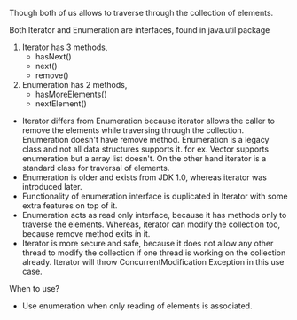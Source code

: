 Though both of us allows to traverse through the collection of elements. 

Both Iterator and Enumeration are interfaces, found in java.util package
1. Iterator has 3 methods, 
    - hasNext()
    - next()
    - remove()
2. Enumeration has 2 methods, 
    - hasMoreElements()
    - nextElement()

- Iterator differs from Enumeration because iterator allows the caller to remove the elements while traversing through the collection. Enumeration doesn't have remove method. Enumeration is a legacy class and not all data structures supports it. for ex. Vector supports enumeration but a array list doesn't. On the other hand iterator is a standard class for traversal of elements.
- Enumeration is older and exists from JDK 1.0, whereas iterator was introduced later.
- Functionality of enumeration interface is duplicated in Iterator with some extra features on top of it.
- Enumeration acts as read only interface, because it has methods only to traverse the elements. Whereas, iterator can modify the collection too, because remove method exits in it.
- Iterator is more secure and safe, because it does not allow any other thread to modify the collection if one thread is working on the collection already. Iterator will throw ConcurrentModification Exception in this use case. 

When to use?
- Use enumeration when only reading of elements is associated. 